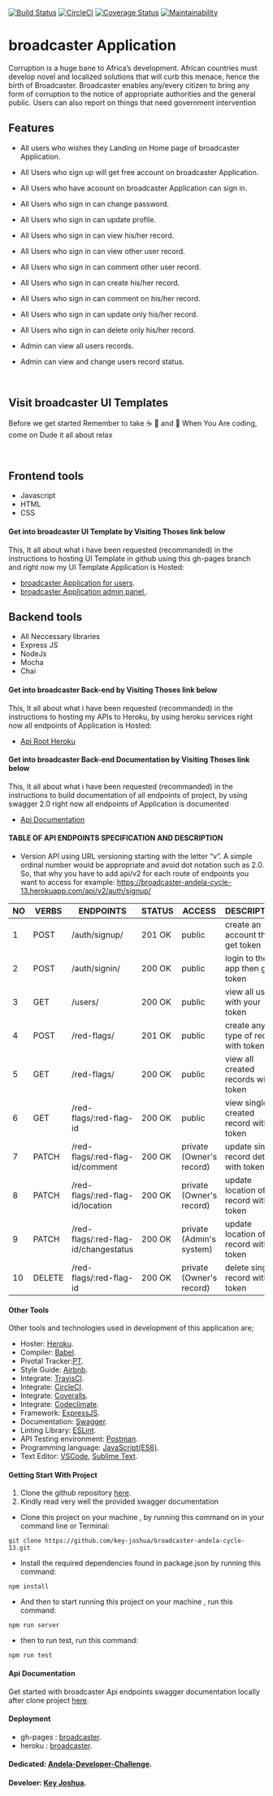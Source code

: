 [![Build Status](https://travis-ci.org/key-joshua/broadcaster-andela-cycle-13.svg?branch=develop)](https://travis-ci.org/key-joshua/broadcaster-andela-cycle-13)
[![CircleCI](https://circleci.com/gh/key-joshua/broadcaster-andela-cycle-13.svg?style=svg)](https://circleci.com/gh/key-joshua/broadcaster-andela-cycle-13)
[![Coverage Status](https://coveralls.io/repos/github/key-joshua/broadcaster-andela-cycle-13/badge.svg?branch=develop)](https://coveralls.io/github/key-joshua/broadcaster-andela-cycle-13?branch=develop)
[![Maintainability](https://api.codeclimate.com/v1/badges/7fc4405b4dea1a75adf9/maintainability)](https://codeclimate.com/github/key-joshua/broadcaster-andela-cycle-13/maintainability)

# broadcaster Application

Corruption is a huge bane to Africa’s development. African countries must develop novel and localized solutions that will curb this menace, hence the birth of Broadcaster. Broadcaster enables any/every citizen to bring any form of corruption to the notice of appropriate authorities and the general public. Users can also report on things that need government intervention
<br>

## Features

- All users who wishes they Landing on Home page of broadcaster Application.
- All Users who sign up will get free account on broadcaster Application.
- All Users who have acoount on broadcaster Application can sign in.
- All Users who sign in can change password.
- All Users who sign in can update profile.


- All Users who sign in can view his/her record.
- All Users who sign in can view other user record.
- All Users who sign in can comment other user record.

- All Users who sign in can create his/her record.
- All Users who sign in can comment on his/her record.
- All Users who sign in can update only his/her record.
- All Users who sign in can delete only his/her record.

- Admin can view all users records.
- Admin can view and change users record status.
 <br>

## Visit broadcaster UI Templates

Before we get started Remember to take  :coffee:   :pizza:  and :dancer:   When You Are coding, come on Dude it all about relax

 <br>

## Frontend tools

 - Javascript
 - HTML
 - CSS 

#### Get into broadcaster UI Template by Visiting Thoses link below

This, It all about what i have been requested (recommanded) in the instructions to hosting UI Template in github using this gh-pages branch and right now my UI Template Application is Hosted: 

- [broadcaster Application for users](https://key-joshua.github.io/broadcaster-andela-cycle-13/index.html).
- [broadcaster Application admin panel ](https://key-joshua.github.io/broadcaster-andela-cycle-13/UI/html/admin_signin.html).

## Backend tools

 - All Neccessary libraries
 - Express JS
 - NodeJs
 - Mocha
 - Chai

#### Get into broadcaster Back-end by Visiting Thoses link below

This, It all about what i have been requested (recommanded) in the instructions to hosting my APIs to Heroku, by using heroku services right now all endpoints of Application is Hosted: 

- [Api Root Heroku](https://broadcaster-andela-cycle-13.herokuapp.com/)


#### Get into broadcaster Back-end Documentation by Visiting Thoses link below

This, It all about what i have been requested (recommanded) in the instructions to build documentation of all endpoints of project, by using swagger 2.0 right now all endpoints of Application is documented

- [Api Documentation](https://broadcaster-andela-cycle-13.herokuapp.com/api/v1/documentation/)

#### TABLE OF API ENDPOINTS SPECIFICATION AND DESCRIPTION

- Version API using URL versioning starting with the letter “v”. A simple ordinal
  number would be appropriate and avoid dot notation such as 2.0. So, that why you have to add api/v2
  for each route of endpoints you want to access for example: https://broadcaster-andela-cycle-13.herokuapp.com/api/v2/auth/signup/  


|NO  | VERBS  | ENDPOINTS                            | STATUS   | ACCESS                   | DESCRIPTION                             |
|----|--------|--------------------------------------|----------|--------------------------|-----------------------------------------|
| 1  | POST   | /auth/signup/                        |  201 OK  | public                   | create an account then get token        |
| 2  | POST   | /auth/signin/                        |  200 OK  | public                   | login to the app then get token         |
| 3  | GET    | /users/                              |  200 OK  | public                   | view all users with your token          |
| 4  | POST   | /red-flags/                          |  201 OK  | public                   | create any type of record with token    |
| 5  | GET    | /red-flags/                          |  200 OK  | public                   | view all created records with token     |
| 6  | GET    | /red-flags/:red-flag-id              |  200 OK  | public                   | view single created record with token   |
| 7  | PATCH  | /red-flags/:red-flag-id/comment      |  200 OK  | private (Owner's record) | update single record details with token |
| 8  | PATCH  | /red-flags/:red-flag-id/location     |  200 OK  | private (Owner's record) | update location of record with token    |
| 9  | PATCH  | /red-flags/:red-flag-id/changestatus |  200 OK  | private (Admin's system) | update location of record with token    |
| 10 | DELETE | /red-flags/:red-flag-id              |  200 OK  | private (Owner's record) | delete single record with token         |


#### Other Tools

Other tools and technologies used in development of this application are;
- Hoster: [Heroku](https://heroku.com/).
- Compiler: [Babel](https://babeljs.io/).
- Pivotal Tracker:[PT](https://www.pivotaltracker.com/n/projects/2379610).
- Style Guide: [Airbnb](https://airbnb.io/projects/javascript/).
- Integrate: [TravisCI](https://travis-ci.org/key-joshua/broadcaster-andela-cycle-13).
- Integrate: [CircleCI](https://circleci.com/gh/key-joshua/broadcaster-andela-cycle-13/).
- Integrate: [Coveralls](https://coveralls.io/github/key-joshua/broadcaster-andela-cycle-13).
- Integrate: [Codeclimate](https://codeclimate.com/github/key-joshua/broadcaster-andela-cycle-13).
- Framework: [ExpressJS](http://expressjs.com/).
- Documentation: [Swagger](https://swagger.io/).
- Linting Library: [ESLint](https://eslint.org/).
- API Testing environment: [Postman](https://www.getpostman.com).
- Programming language: [JavaScript(ES6)](https://developer.mozilla.org/en-US/docs/Web/JavaScript/).
- Text Editor: [VSCode](https://code.visualstudio.com), [Sublime Text](https://www.sublimetext.com/).

#### Getting Start With Project

1. Clone the github repository [here](https://github.com/key-joshua/broadcaster-andela-cycle-13.git). 
2. Kindly read very well the provided swagger documentation

- Clone this project on your machine , by running this command on in your command line or Terminal:
 ```
git clone https://github.com/key-joshua/broadcaster-andela-cycle-13.git
 ```
 - Install the required dependencies found in package.json by running this command:
 ```
npm install
 ```
 - And then to start running  this project on your machine , run this command:
 ```
npm run server
 ```
 - then to run test, run this command:
 ```
npm run test
```

#### Api Documentation

Get started with broadcaster Api endpoints swagger documentation locally after clone project [here](http://localhost:3000/api/v1/documentation).

#### Deployment

- gh-pages : [broadcaster](https://key-joshua.github.io/broadcaster-andela-cycle-13/).
- heroku : [broadcaster](https://broadcaster-andela-cycle-13.herokuapp.com/).
#### Dedicated: [Andela-Developer-Challenge](https://andela.com/).

#### Develoer: [Key Joshua](https://www.instagram.com/key_joshua/).